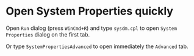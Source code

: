 # Open System Properties quickly

Open `Run` dialog (press `WinCmd+R`) and type `sysdm.cpl` to open `System
Properties` dialog on the first tab.

Or type `SystemPropertiesAdvanced` to open immediately the `Advanced` tab. 
